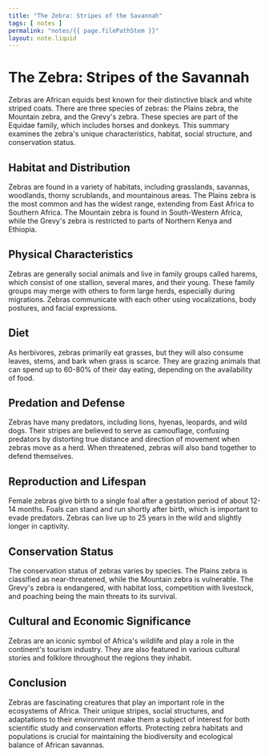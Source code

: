 ```yaml
---
title: "The Zebra: Stripes of the Savannah"
tags: [ notes ]
permalink: "notes/{{ page.filePathStem }}"
layout: note.liquid
---
```


# The Zebra: Stripes of the Savannah

Zebras are African equids best known for their distinctive black and white striped coats. There are three species of zebras: the Plains zebra, the Mountain zebra, and the Grevy's zebra. These species are part of the Equidae family, which includes horses and donkeys. This summary examines the zebra's unique characteristics, habitat, social structure, and conservation status.

## Habitat and Distribution

Zebras are found in a variety of habitats, including grasslands, savannas, woodlands, thorny scrublands, and mountainous areas. The Plains zebra is the most common and has the widest range, extending from East Africa to Southern Africa. The Mountain zebra is found in South-Western Africa, while the Grevy's zebra is restricted to parts of Northern Kenya and Ethiopia.

## Physical Characteristics

Zebras are generally social animals and live in family groups called harems, which consist of one stallion, several mares, and their young. These family groups may merge with others to form large herds, especially during migrations. Zebras communicate with each other using vocalizations, body postures, and facial expressions.

## Diet

As herbivores, zebras primarily eat grasses, but they will also consume leaves, stems, and bark when grass is scarce. They are grazing animals that can spend up to 60-80% of their day eating, depending on the availability of food.

## Predation and Defense

Zebras have many predators, including lions, hyenas, leopards, and wild dogs. Their stripes are believed to serve as camouflage, confusing predators by distorting true distance and direction of movement when zebras move as a herd. When threatened, zebras will also band together to defend themselves.

## Reproduction and Lifespan

Female zebras give birth to a single foal after a gestation period of about 12-14 months. Foals can stand and run shortly after birth, which is important to evade predators. Zebras can live up to 25 years in the wild and slightly longer in captivity.

## Conservation Status

The conservation status of zebras varies by species. The Plains zebra is classified as near-threatened, while the Mountain zebra is vulnerable. The Grevy's zebra is endangered, with habitat loss, competition with livestock, and poaching being the main threats to its survival.

## Cultural and Economic Significance

Zebras are an iconic symbol of Africa's wildlife and play a role in the continent's tourism industry. They are also featured in various cultural stories and folklore throughout the regions they inhabit.

## Conclusion

Zebras are fascinating creatures that play an important role in the ecosystems of Africa. Their unique stripes, social structures, and adaptations to their environment make them a subject of interest for both scientific study and conservation efforts. Protecting zebra habitats and populations is crucial for maintaining the biodiversity and ecological balance of African savannas.